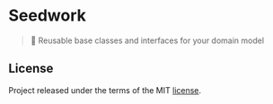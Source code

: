 # Seedwork

> :seedling: Reusable base classes and interfaces for your domain model

## License

Project released under the terms of the MIT [license](./LICENSE).
